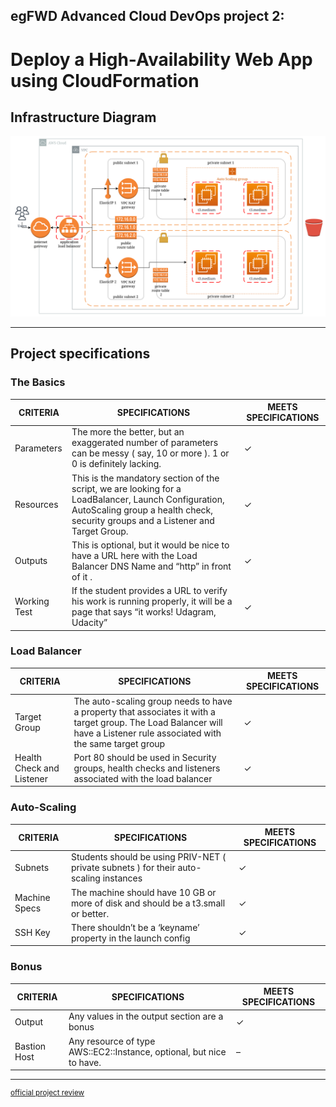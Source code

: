 ## egFWD Advanced Cloud DevOps project 2:
# Deploy a High-Availability Web App using CloudFormation
## Infrastructure Diagram
![infrastructue diagram](README.d/Udagram.png)

---
## Project specifications
### The Basics
|CRITERIA|SPECIFICATIONS|MEETS SPECIFICATIONS|
|---|---|---|
|Parameters| The more the better, but an exaggerated number of parameters can be messy ( say, 10 or more ). 1 or 0 is definitely lacking.|✓
|Resources|This is the mandatory section of the script, we are looking for a LoadBalancer, Launch Configuration, AutoScaling group a health check, security groups and a Listener and Target Group.|✓|
|Outputs|This is optional, but it would be nice to have a URL here with the Load Balancer DNS Name and “http” in front of it .|✓|
|Working Test|If the student provides a URL to verify his work is running properly, it will be a page that says “it works! Udagram, Udacity”|✓|

### Load Balancer

|CRITERIA|SPECIFICATIONS|MEETS SPECIFICATIONS|
|---|---|---|
|Target Group|The auto-scaling group needs to have a property that associates it with a target group. The Load Balancer will have a Listener rule associated with the same target group|✓|
|Health Check and Listener|Port 80 should be used in Security groups, health checks and listeners associated with the load balancer|✓|

### Auto-Scaling

|CRITERIA|SPECIFICATIONS|MEETS SPECIFICATIONS|
|---|---|---|
|Subnets|Students should be using PRIV-NET ( private subnets ) for their auto-scaling instances|✓|
|Machine Specs|The machine should have 10 GB or more of disk and should be a t3.small or better.|✓|
|SSH Key|There shouldn’t be a ‘keyname’ property in the launch config|✓|

### Bonus

|CRITERIA|SPECIFICATIONS|MEETS SPECIFICATIONS|
|---|---|---|
|Output|Any values in the output section are a bonus|✓|
|Bastion Host|Any resource of type AWS::EC2::Instance, optional, but nice to have.|–|
---
<sup>[official project review](https://htmlpreview.github.io/?https://github.com/janw4ld/IAC-egFWD/blob/main/README.d/project-review.html)</sup>